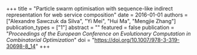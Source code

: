 +++
title = "Particle swarm optimisation with sequence-like indirect representation for web service composition"
date = 2016-01-01
authors = ["Alexandre Sawczuk da Silva", "Yi Mei", "Hui Ma", "Mengjie Zhang"]
publication_types = ["1"]
abstract = ""
featured = false
publication = "*Proceedings of the European Conference on Evolutionary Computation in Combinatorial Optimization*"
doi = "https://doi.org/10.1007/978-3-319-30698-8_14"
+++

